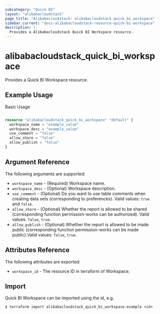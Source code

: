 ```yaml
---
subcategory: "Quick BI"
layout: "alibabacloudstack"
page_title: "Alibabacloudstack: alibabacloudstack_quick_bi_workspace"
sidebar_current: "docs-alibabacloudstack-resource-quick-bi-workspace"
description: |-
  Provides a Alibabacloudstack Quick BI Workspace resource.
---
```


# alibabacloudstack\_quick\_bi\_workspace

Provides a Quick BI Workspace resource.

## Example Usage

Basic Usage

```terraform

resource "alibabacloudstack_quick_bi_workspace" "default" {
  workspace_name = "example_value"
  workspace_desc = "example_value"
  use_comment = "false"
  allow_share = "false"
  allow_publish = "false"
}

```

## Argument Reference

The following arguments are supported:

* `workspace_name` - (Required) Workspace name.
* `workspace_desc` - (Optional) Workspace description.
* `use_comment` - (Optional) Do you want to use table comments when creating data sets (corresponding to preferences). Valid values: `true` and `false`.
* `allow_share` - (Optional) Whether the report is allowed to be shared (corresponding function permission-works can be authorized). Valid values: `false`, `true`.
* `allow_publish` - (Optional) Whether the report is allowed to be made public (corresponding function permission-works can be made public).Valid values: `false`, `true`.

## Attributes Reference

The following attributes are exported:

* `workspace_id` - The resource ID in terraform of Workspace.

## Import

Quick BI Workspace can be imported using the id, e.g.

```
$ terraform import alibabacloudstack_quick_bi_workspace.example <id>
```
